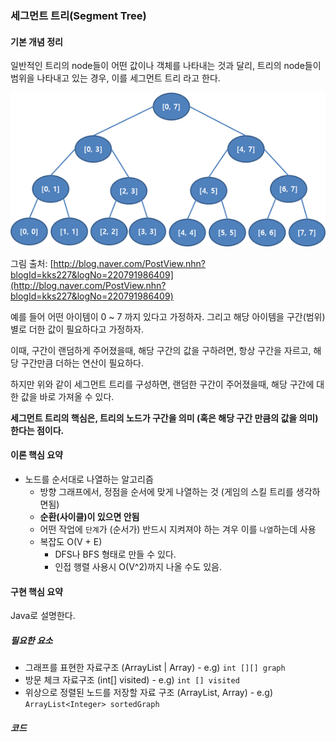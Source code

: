 ### 세그먼트 트리\(Segment Tree\)

#### 기본 개념 정리

일반적인 트리의 node들이 어떤 값이나 객체를 나타내는 것과 달리, 트리의 node들이 범위을 나타내고 있는 경우, 이를 세그먼트 트리 라고 한다.

![](/assets/segmentTree.png)

그림 출처: [http://blog.naver.com/PostView.nhn?blogId=kks227&logNo=220791986409](http://blog.naver.com/PostView.nhn?blogId=kks227&logNo=220791986409)

예를 들어 어떤 아이템이 0 ~ 7 까지 있다고 가정하자. 그리고 해당 아이템을 구간\(범위\) 별로 더한 값이 필요하다고 가정하자.

이때, 구간이 랜덤하게 주어졌을때, 해당 구간의 값을 구하려면, 항상 구간을 자르고, 해당 구간만큼 더하는 연산이 필요하다.

하지만 위와 같이 세그먼트 트리를 구성하면, 랜덤한 구간이 주어졌을때, 해당 구간에 대한 값을 바로 가져올 수 있다.

**세그먼트 트리의 핵심은, 트리의 노드가 구간을 의미 \(혹은 해당 구간 만큼의 값을 의미\) 한다는 점이다.**



#### 이론 핵심 요약

* 노드를 순서대로 나열하는 알고리즘
  * 방향 그래프에서, 정점을 순서에 맞게 나열하는 것 \(게임의 스킬 트리를 생각하면됨\)
  * **순환\(사이클\)이 있으면 안됨**
  * 어떤 작업에 `단계`가 \(순서가\) 반드시 지켜져야 하는 겨우 이를 `나열`하는데 사용
  * 복잡도 O\(V + E\)
    * DFS나 BFS 형태로 만들 수 있다.
    * 인접 행렬 사용시 O\(V^2\)까지 나올 수도 있음.

#### 구현 핵심 요약

Java로 설명한다.



##### 필요한 요소

* 그래프를 표현한 자료구조 \(ArrayList \| Array\) - e.g\) `int [][] graph`
* 방문 체크 자료구조 \(int\[\] visited\) - e.g\) `int [] visited`
* 위상으로 정렬된 노드를 저장할 자료 구조 \(ArrayList, Array\) - e.g\) `ArrayList<Integer> sortedGraph`

##### 코드

```java

```



